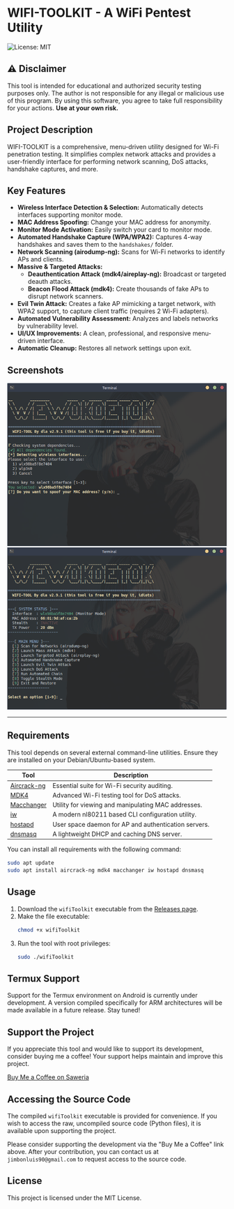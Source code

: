 # WIFI-TOOLKIT - A WiFi Pentest Utility

![License: MIT](https://img.shields.io/badge/License-MIT-yellow.svg)

## ⚠️ Disclaimer
This tool is intended for educational and authorized security testing purposes only. The author is not responsible for any illegal or malicious use of this program. By using this software, you agree to take full responsibility for your actions. **Use at your own risk.**

## Project Description
WIFI-TOOLKIT is a comprehensive, menu-driven utility designed for Wi-Fi penetration testing. It simplifies complex network attacks and provides a user-friendly interface for performing network scanning, DoS attacks, handshake captures, and more.

## Key Features
*   **Wireless Interface Detection & Selection:** Automatically detects interfaces supporting monitor mode.
*   **MAC Address Spoofing:** Change your MAC address for anonymity.
*   **Monitor Mode Activation:** Easily switch your card to monitor mode.
*   **Automated Handshake Capture (WPA/WPA2):** Captures 4-way handshakes and saves them to the `handshakes/` folder.
*   **Network Scanning (airodump-ng):** Scans for Wi-Fi networks to identify APs and clients.
*   **Massive & Targeted Attacks:**
    *   **Deauthentication Attack (mdk4/aireplay-ng):** Broadcast or targeted deauth attacks.
    *   **Beacon Flood Attack (mdk4):** Create thousands of fake APs to disrupt network scanners.
*   **Evil Twin Attack:** Creates a fake AP mimicking a target network, with WPA2 support, to capture client traffic (requires 2 Wi-Fi adapters).
*   **Automated Vulnerability Assessment:** Analyzes and labels networks by vulnerability level.
*   **UI/UX Improvements:** A clean, professional, and responsive menu-driven interface.
*   **Automatic Cleanup:** Restores all network settings upon exit.

## Screenshots
![WIFI-TOOLKIT Screenshot 1](screenshot/wifitoolkit.png)
![WIFI-TOOLKIT Screenshot 2](screenshot/wifitoolkit2.png)

---

## Requirements
This tool depends on several external command-line utilities. Ensure they are installed on your Debian/Ubuntu-based system.

| Tool                                                       | Description                                       |
| ---------------------------------------------------------- | ------------------------------------------------- |
| [Aircrack-ng](https://www.aircrack-ng.org/)                | Essential suite for Wi-Fi security auditing.      |
| [MDK4](https://github.com/aircrack-ng/mdk4)                | Advanced Wi-Fi testing tool for DoS attacks.      |
| [Macchanger](https://github.com/alobbs/macchanger)         | Utility for viewing and manipulating MAC addresses. |
| [iw](https://wireless.wiki.kernel.org/en/users/documentation/iw) | A modern nl80211 based CLI configuration utility. |
| [hostapd](https://w1.fi/hostapd/)                         | User space daemon for AP and authentication servers. |
| [dnsmasq](https://thekelleys.org.uk/dnsmasq/doc.html)      | A lightweight DHCP and caching DNS server.        |

You can install all requirements with the following command:
```bash
sudo apt update
sudo apt install aircrack-ng mdk4 macchanger iw hostapd dnsmasq
```

## Usage
1.  Download the `wifiToolkit` executable from the [Releases page](https://github.com/jimbon25/WIFI-TOOLKIT/releases/tag/v2.9.3).
2.  Make the file executable:
    ```bash
    chmod +x wifiToolkit
    ```
3.  Run the tool with root privileges:
    ```bash
    sudo ./wifiToolkit
    ```

## Termux Support
Support for the Termux environment on Android is currently under development. A version compiled specifically for ARM architectures will be made available in a future release. Stay tuned!

## Support the Project

If you appreciate this tool and would like to support its development, consider buying me a coffee! Your support helps maintain and improve this project.

[Buy Me a Coffee on Saweria](https://saweria.co/dimasla)

## Accessing the Source Code

The compiled `wifiToolkit` executable is provided for convenience. If you wish to access the raw, uncompiled source code (Python files), it is available upon supporting the project.

Please consider supporting the development via the "Buy Me a Coffee" link above. After your contribution, you can contact us at `jimbonluis90@gmail.com` to request access to the source code.

## License
This project is licensed under the MIT License.